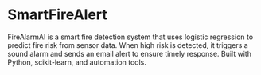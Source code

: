 # SmartFireAlert
FireAlarmAI is a smart fire detection system that uses logistic regression to predict fire risk from sensor data. When high risk is detected, it triggers a sound alarm and sends an email alert to ensure timely response. Built with Python, scikit-learn, and automation tools.
